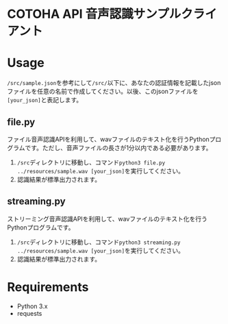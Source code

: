 COTOHA API 音声認識サンプルクライアント
====



# Usage
`/src/sample.json`を参考にして`/src/`以下に、あなたの認証情報を記載したjsonファイルを任意の名前で作成してください。以後、このjsonファイルを`[your_json]`と表記します。
## file.py  
ファイル音声認識APIを利用して、wavファイルのテキスト化を行うPythonプログラムです。ただし、音声ファイルの長さが1分以内である必要があります。

1. `/src`ディレクトリに移動し、コマンド`python3 file.py ../resources/sample.wav [your_json]`を実行してください。
1. 認識結果が標準出力されます。


## streaming.py
ストリーミング音声認識APIを利用して、wavファイルのテキスト化を行うPythonプログラムです。
1. `/src`ディレクトリに移動し、コマンド`python3 streaming.py ../resources/sample.wav [your_json]`を実行してください。
1. 認識結果が標準出力されます。


# Requirements
- Python 3.x
- requests
